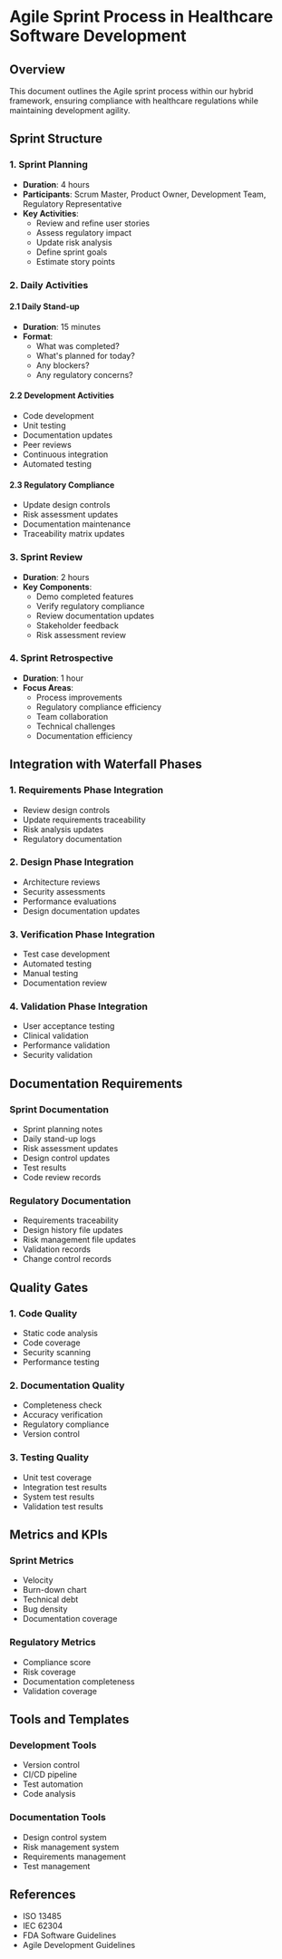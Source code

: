 # Agile Sprint Process in Healthcare Software Development

## Overview
This document outlines the Agile sprint process within our hybrid framework, ensuring compliance with healthcare regulations while maintaining development agility.

## Sprint Structure

### 1. Sprint Planning
- **Duration**: 4 hours
- **Participants**: Scrum Master, Product Owner, Development Team, Regulatory Representative
- **Key Activities**:
  - Review and refine user stories
  - Assess regulatory impact
  - Update risk analysis
  - Define sprint goals
  - Estimate story points

### 2. Daily Activities

#### 2.1 Daily Stand-up
- **Duration**: 15 minutes
- **Format**:
  - What was completed?
  - What's planned for today?
  - Any blockers?
  - Any regulatory concerns?

#### 2.2 Development Activities
- Code development
- Unit testing
- Documentation updates
- Peer reviews
- Continuous integration
- Automated testing

#### 2.3 Regulatory Compliance
- Update design controls
- Risk assessment updates
- Documentation maintenance
- Traceability matrix updates

### 3. Sprint Review
- **Duration**: 2 hours
- **Key Components**:
  - Demo completed features
  - Verify regulatory compliance
  - Review documentation updates
  - Stakeholder feedback
  - Risk assessment review

### 4. Sprint Retrospective
- **Duration**: 1 hour
- **Focus Areas**:
  - Process improvements
  - Regulatory compliance efficiency
  - Team collaboration
  - Technical challenges
  - Documentation efficiency

## Integration with Waterfall Phases

### 1. Requirements Phase Integration
- Review design controls
- Update requirements traceability
- Risk analysis updates
- Regulatory documentation

### 2. Design Phase Integration
- Architecture reviews
- Security assessments
- Performance evaluations
- Design documentation updates

### 3. Verification Phase Integration
- Test case development
- Automated testing
- Manual testing
- Documentation review

### 4. Validation Phase Integration
- User acceptance testing
- Clinical validation
- Performance validation
- Security validation

## Documentation Requirements

### Sprint Documentation
- Sprint planning notes
- Daily stand-up logs
- Risk assessment updates
- Design control updates
- Test results
- Code review records

### Regulatory Documentation
- Requirements traceability
- Design history file updates
- Risk management file updates
- Validation records
- Change control records

## Quality Gates

### 1. Code Quality
- Static code analysis
- Code coverage
- Security scanning
- Performance testing

### 2. Documentation Quality
- Completeness check
- Accuracy verification
- Regulatory compliance
- Version control

### 3. Testing Quality
- Unit test coverage
- Integration test results
- System test results
- Validation test results

## Metrics and KPIs

### Sprint Metrics
- Velocity
- Burn-down chart
- Technical debt
- Bug density
- Documentation coverage

### Regulatory Metrics
- Compliance score
- Risk coverage
- Documentation completeness
- Validation coverage

## Tools and Templates

### Development Tools
- Version control
- CI/CD pipeline
- Test automation
- Code analysis

### Documentation Tools
- Design control system
- Risk management system
- Requirements management
- Test management

## References
- ISO 13485
- IEC 62304
- FDA Software Guidelines
- Agile Development Guidelines 
